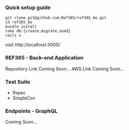 ### Quick setup guide
````
git clone git@github.com:Ref365/ref365_be.git
cd ref365_be
bundle install
rake db:{create,migrate,seed}
rails s
````

visit http://localhost:3000/

### REF365 - Back-end Application 
Repository Link Coming Soon...
AWS Link Coming Soon...

### Test Suite
- Rspec<br>
- SimpleCov<br>

### Endpoints - GraphQL
Coming Soon...


